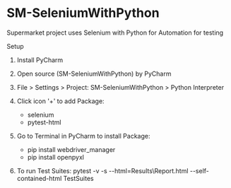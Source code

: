 # SM-SeleniumWithPython
Supermarket project uses Selenium with Python for Automation for testing

Setup
1. Install PyCharm
2. Open source (SM-SeleniumWithPython) by PyCharm
3. File > Settings > Project: SM-SeleniumWithPython > Python Interpreter
4. Click icon '+' to add Package:
    + selenium
    + pytest-html
5. Go to Terminal in PyCharm to install Package:
   + pip install webdriver_manager
   + pip install openpyxl
   
6. To run Test Suites:
   pytest -v -s --html=Results\Report.html --self-contained-html  TestSuites